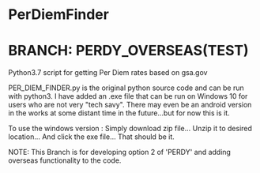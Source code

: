 # PerDiemFinder
# BRANCH: PERDY_OVERSEAS(TEST)

Python3.7 script for getting Per Diem rates based on gsa.gov 

PER_DIEM_FINDER.py is the original  python source code and can be run with python3.
I have added an .exe file that can be run on Windows 10 for users who are not very "tech savy".
There may even be an android version in the works at some distant time in the future...but for now this is it.
 
To use the windows version :
Simply download zip file...
Unzip it to desired location...
And click the exe file...
That should be it.

NOTE: This Branch is for developing option 2 of 'PERDY' and adding overseas functionality to the code.
